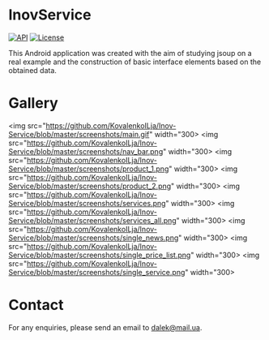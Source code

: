# InovService
[![API](https://img.shields.io/badge/API-23%2B-brightgreen.svg?style=flat)](https://android-arsenal.com/api?level=23)
[![License](https://img.shields.io/badge/License-Apache%202.0-blue.svg)](https://opensource.org/licenses/Apache-2.0)

This Android application was created with the aim of studying jsoup on a real example and the construction of basic interface elements based on the obtained data.

# Gallery
<img src="https://github.com/KovalenkoILja/Inov-Service/blob/master/screenshots/main.gif" width="300>
<img src="https://github.com/KovalenkoILja/Inov-Service/blob/master/screenshots/nav_bar.png" width="300>
<img src="https://github.com/KovalenkoILja/Inov-Service/blob/master/screenshots/product_1.png" width="300>
<img src="https://github.com/KovalenkoILja/Inov-Service/blob/master/screenshots/product_2.png" width="300>
<img src="https://github.com/KovalenkoILja/Inov-Service/blob/master/screenshots/services.png" width="300>
<img src="https://github.com/KovalenkoILja/Inov-Service/blob/master/screenshots/services_all.png" width="300>
<img src="https://github.com/KovalenkoILja/Inov-Service/blob/master/screenshots/single_news.png" width="300>
<img src="https://github.com/KovalenkoILja/Inov-Service/blob/master/screenshots/single_price_list.png" width="300>
<img src="https://github.com/KovalenkoILja/Inov-Service/blob/master/screenshots/single_service.png" width="300>
# Contact
For any enquiries, please send an email to dalek@mail.ua.
